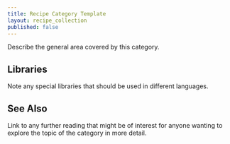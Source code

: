 ```yaml
---
title: Recipe Category Template
layout: recipe_collection
published: false
---
```


Describe the general area covered by this category.

## Libraries

Note any special libraries that should be used in different languages.

## See Also

Link to any further reading that might be of interest for anyone wanting to
explore the topic of the category in more detail.
